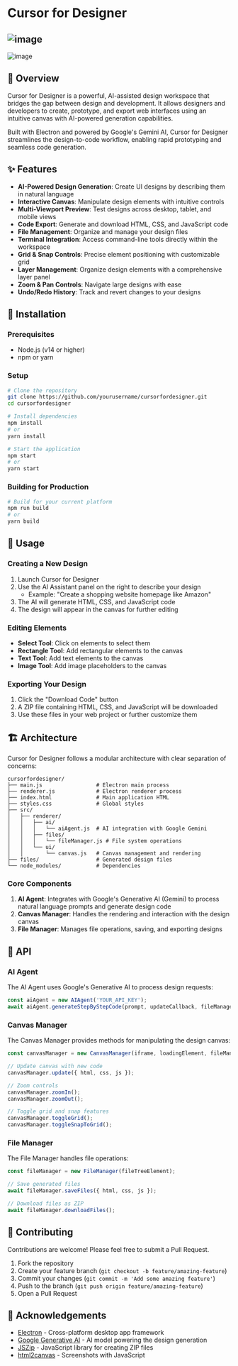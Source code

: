 # Cursor for Designer

![image](https://github.com/user-attachments/assets/ef9671f3-4556-4526-be5c-edc948a58b32)
----------------------------------------------------------------------------------------------------------------------------------------------------------
![image](https://github.com/user-attachments/assets/9e6e3468-9d6f-4677-bace-cf3f0b153e95)



## 🚀 Overview

Cursor for Designer is a powerful, AI-assisted design workspace that bridges the gap between design and development. It allows designers and developers to create, prototype, and export web interfaces using an intuitive canvas with AI-powered generation capabilities.

Built with Electron and powered by Google's Gemini AI, Cursor for Designer streamlines the design-to-code workflow, enabling rapid prototyping and seamless code generation.

## ✨ Features

- **AI-Powered Design Generation**: Create UI designs by describing them in natural language
- **Interactive Canvas**: Manipulate design elements with intuitive controls
- **Multi-Viewport Preview**: Test designs across desktop, tablet, and mobile views
- **Code Export**: Generate and download HTML, CSS, and JavaScript code
- **File Management**: Organize and manage your design files
- **Terminal Integration**: Access command-line tools directly within the workspace
- **Grid & Snap Controls**: Precise element positioning with customizable grid
- **Layer Management**: Organize design elements with a comprehensive layer panel
- **Zoom & Pan Controls**: Navigate large designs with ease
- **Undo/Redo History**: Track and revert changes to your designs

## 🔧 Installation

### Prerequisites

- Node.js (v14 or higher)
- npm or yarn

### Setup

```bash
# Clone the repository
git clone https://github.com/yourusername/cursorfordesigner.git
cd cursorfordesigner

# Install dependencies
npm install
# or
yarn install

# Start the application
npm start
# or
yarn start
```

### Building for Production

```bash
# Build for your current platform
npm run build
# or
yarn build
```

## 📖 Usage

### Creating a New Design

1. Launch Cursor for Designer
2. Use the AI Assistant panel on the right to describe your design
   - Example: "Create a shopping website homepage like Amazon"
3. The AI will generate HTML, CSS, and JavaScript code
4. The design will appear in the canvas for further editing

### Editing Elements

- **Select Tool**: Click on elements to select them
- **Rectangle Tool**: Add rectangular elements to the canvas
- **Text Tool**: Add text elements to the canvas
- **Image Tool**: Add image placeholders to the canvas

### Exporting Your Design

1. Click the "Download Code" button
2. A ZIP file containing HTML, CSS, and JavaScript will be downloaded
3. Use these files in your web project or further customize them

## 🏗️ Architecture

Cursor for Designer follows a modular architecture with clear separation of concerns:

```
cursorfordesigner/
├── main.js                 # Electron main process
├── renderer.js             # Electron renderer process
├── index.html              # Main application HTML
├── styles.css              # Global styles
├── src/
│   ├── renderer/
│   │   ├── ai/
│   │   │   └── aiAgent.js  # AI integration with Google Gemini
│   │   ├── files/
│   │   │   └── fileManager.js # File system operations
│   │   └── ui/
│   │       └── canvas.js   # Canvas management and rendering
├── files/                  # Generated design files
└── node_modules/           # Dependencies
```

### Core Components

1. **AI Agent**: Integrates with Google's Generative AI (Gemini) to process natural language prompts and generate design code
2. **Canvas Manager**: Handles the rendering and interaction with the design canvas
3. **File Manager**: Manages file operations, saving, and exporting designs

## 🔌 API

### AI Agent

The AI Agent uses Google's Generative AI to process design requests:

```javascript
const aiAgent = new AIAgent('YOUR_API_KEY');
await aiAgent.generateStepByStepCode(prompt, updateCallback, fileManager, canvasManager);
```

### Canvas Manager

The Canvas Manager provides methods for manipulating the design canvas:

```javascript
const canvasManager = new CanvasManager(iframe, loadingElement, fileManager);

// Update canvas with new code
canvasManager.update({ html, css, js });

// Zoom controls
canvasManager.zoomIn();
canvasManager.zoomOut();

// Toggle grid and snap features
canvasManager.toggleGrid();
canvasManager.toggleSnapToGrid();
```

### File Manager

The File Manager handles file operations:

```javascript
const fileManager = new FileManager(fileTreeElement);

// Save generated files
await fileManager.saveFiles({ html, css, js });

// Download files as ZIP
await fileManager.downloadFiles();
```

## 👥 Contributing

Contributions are welcome! Please feel free to submit a Pull Request.

1. Fork the repository
2. Create your feature branch (`git checkout -b feature/amazing-feature`)
3. Commit your changes (`git commit -m 'Add some amazing feature'`)
4. Push to the branch (`git push origin feature/amazing-feature`)
5. Open a Pull Request


## 🙏 Acknowledgements

- [Electron](https://www.electronjs.org/) - Cross-platform desktop app framework
- [Google Generative AI](https://ai.google.dev/) - AI model powering the design generation
- [JSZip](https://stuk.github.io/jszip/) - JavaScript library for creating ZIP files
- [html2canvas](https://html2canvas.hertzen.com/) - Screenshots with JavaScript
